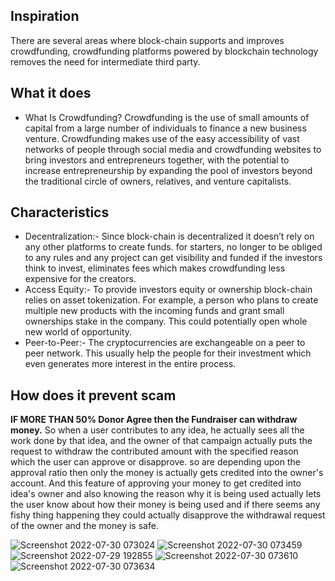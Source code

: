 ## Inspiration
There are several areas where block-chain supports and improves crowdfunding, crowdfunding platforms powered by blockchain technology removes the need for intermediate third party.

## What it does
* What Is Crowdfunding?
Crowdfunding is the use of small amounts of capital from a large number of individuals to finance a new business venture. Crowdfunding makes use of the easy accessibility of vast networks of people through social media and crowdfunding websites to bring investors and entrepreneurs together, with the potential to increase entrepreneurship by expanding the pool of investors beyond the traditional circle of owners, relatives, and venture capitalists.
## Characteristics
* Decentralization:- Since block-chain is decentralized it doesn’t rely on any other platforms to create funds. for starters, no longer to be obliged to any rules and any project can get visibility and funded if the investors think to invest, eliminates fees which makes crowdfunding less expensive for the creators.
* Access Equity:- To provide investors equity or ownership block-chain relies on asset tokenization. For example, a person who plans to create multiple new products with the incoming funds and grant small ownerships stake in the company. This could potentially open whole new world of opportunity.
* Peer-to-Peer:- The cryptocurrencies are exchangeable on a peer to peer network. This usually help the people for their investment which even generates more interest in the entire process.

## How does it prevent scam
**IF MORE THAN 50% Donor Agree then the Fundraiser can withdraw money.**
So when a user contributes to any idea, he actually sees all the work done by that idea, and the owner of that campaign actually puts the request to withdraw the contributed amount with the specified reason which the user can approve or disapprove. so are depending upon the approval ratio then only the money is actually gets credited into the owner's account. And this feature of approving your money to get credited into idea's owner and also knowing the reason why it is being used actually lets the user know about how their money is being used and if there seems any fishy thing happening they could actually disapprove the withdrawal request of the owner and the money is safe.

![Screenshot 2022-07-30 073024](https://user-images.githubusercontent.com/101476931/181866378-818324ad-9091-40f3-a1b2-db37c4185eb4.png)
![Screenshot 2022-07-30 073459](https://user-images.githubusercontent.com/101476931/181866382-8abcc5de-bf30-484a-b623-a49488461028.png)
![Screenshot 2022-07-29 192855](https://user-images.githubusercontent.com/101476931/181866384-9364d43b-cb1b-4adb-b23e-9251cca5483f.png)
![Screenshot 2022-07-30 073610](https://user-images.githubusercontent.com/101476931/181866385-17df185e-f369-4e57-81a7-c1fee4921a09.png)
![Screenshot 2022-07-30 073634](https://user-images.githubusercontent.com/101476931/181866386-77e0cffc-5d12-4adb-9eb7-c5e92f16ffa6.png)
